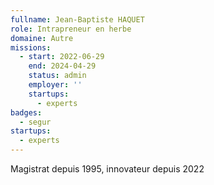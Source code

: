 ```yaml
---
fullname: Jean-Baptiste HAQUET
role: Intrapreneur en herbe
domaine: Autre
missions:
  - start: 2022-06-29
    end: 2024-04-29
    status: admin
    employer: ''
    startups:
      - experts
badges:
  - segur
startups:
  - experts
---
```

Magistrat depuis 1995, innovateur depuis 2022